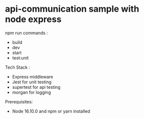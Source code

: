 # api-communication sample with node express

npm run commands :

- build
- dev
- start
- test:unit

Tech Stack :

- Express middleware
- Jest for unit testing
- supertest for api testing
- morgan  for logging

Prerequisites:

- Node 16.10.0 and npm or yarn installed

